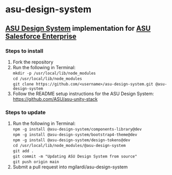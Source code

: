 # asu-design-system
## [ASU Design System](https://unity.web.asu.edu) implementation for [ASU Salesforce Enterprise](https://github.com/ASU/asu-salesforce-metadata)

### Steps to install
1. Fork the repository
2. Run the following in Terminal:  
`mkdir -p /usr/local/lib/node_modules`  
`cd /usr/local/lib/node_modules`  
`git clone https://github.com/<username>/asu-design-system.git @asu-design-system`  
3. Follow the README setup instructions for the ASU Design System: https://github.com/ASU/asu-unity-stack

### Steps to update
1. Run the following in Terminal:  
`npm -g install @asu-design-system/components-library@dev`  
`npm -g install @asu-design-system/bootstrap4-theme@dev`  
`npm -g install @asu-design-system/design-tokens@dev`  
`cd /usr/local/lib/node_modules/@asu-design-system`  
`git add .`  
`git commit -m "Updating ASU Design System from source"`  
`git push origin main`  
2. Submit a pull request into mgilardi/asu-design-system
